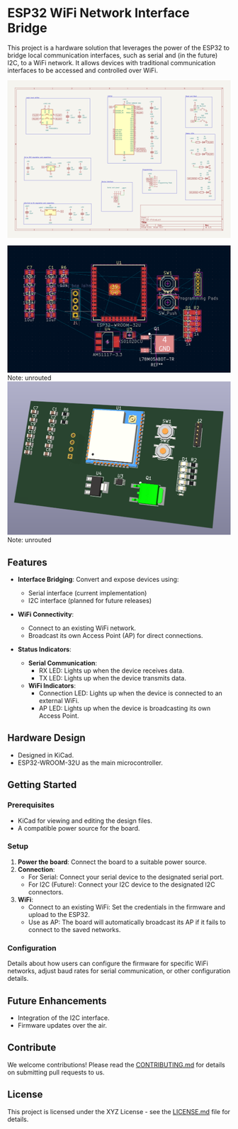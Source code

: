 # ESP32 WiFi Network Interface Bridge

This project is a hardware solution that leverages the power of the ESP32 to bridge local communication interfaces, such as serial and (in the future) I2C, to a WiFi network. It allows devices with traditional communication interfaces to be accessed and controlled over WiFi.

![Schematic diagram](docs/schematic.png)

![PCB diagram](docs/pcb.png)
Note: unrouted
![Board diagram](docs/board.png)
Note: unrouted

## Features

- **Interface Bridging**: Convert and expose devices using:
  - Serial interface (current implementation)
  - I2C interface (planned for future releases)
  
- **WiFi Connectivity**:
  - Connect to an existing WiFi network.
  - Broadcast its own Access Point (AP) for direct connections.

- **Status Indicators**:
  - **Serial Communication**:
    - RX LED: Lights up when the device receives data.
    - TX LED: Lights up when the device transmits data.
  - **WiFi Indicators**:
    - Connection LED: Lights up when the device is connected to an external WiFi.
    - AP LED: Lights up when the device is broadcasting its own Access Point.

## Hardware Design

- Designed in KiCad.
- ESP32-WROOM-32U as the main microcontroller.

## Getting Started

### Prerequisites

- KiCad for viewing and editing the design files.
- A compatible power source for the board.

### Setup

1. **Power the board**: Connect the board to a suitable power source.
2. **Connection**:
    - For Serial: Connect your serial device to the designated serial port.
    - For I2C (Future): Connect your I2C device to the designated I2C connectors.
3. **WiFi**:
    - Connect to an existing WiFi: Set the credentials in the firmware and upload to the ESP32.
    - Use as AP: The board will automatically broadcast its AP if it fails to connect to the saved networks.

### Configuration

Details about how users can configure the firmware for specific WiFi networks, adjust baud rates for serial communication, or other configuration details.

## Future Enhancements

- Integration of the I2C interface.
- Firmware updates over the air.

## Contribute

We welcome contributions! Please read the [CONTRIBUTING.md](./CONTRIBUTING.md) for details on submitting pull requests to us.

## License

This project is licensed under the XYZ License - see the [LICENSE.md](./LICENSE.md) file for details.
